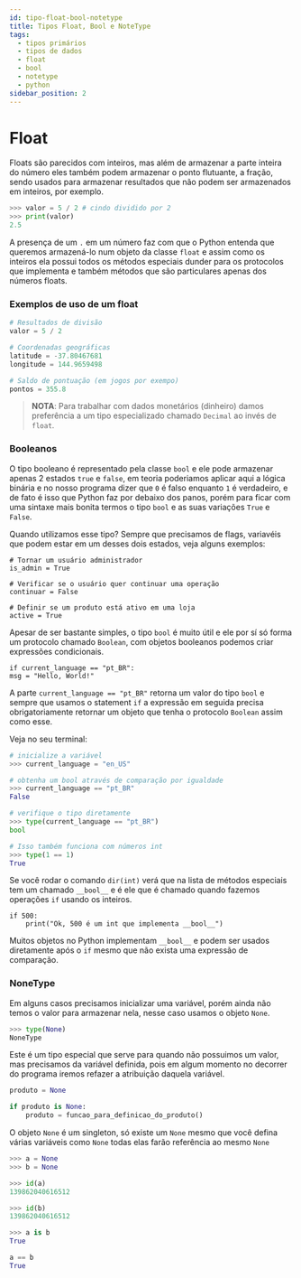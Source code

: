```yaml
---
id: tipo-float-bool-notetype
title: Tipos Float, Bool e NoteType
tags:
  - tipos primários
  - tipos de dados
  - float
  - bool
  - notetype
  - python
sidebar_position: 2
---
```


# Float

Floats são parecidos com inteiros, mas além de armazenar a parte inteira do
número eles também podem armazenar o ponto flutuante, a fração, sendo usados
para armazenar resultados que não podem ser armazenados em inteiros, por
exemplo.

```python
>>> valor = 5 / 2 # cindo dividido por 2
>>> print(valor)
2.5
```

A presença de um `.` em um número faz com que o Python entenda que queremos
armazená-lo num objeto da classe `float` e assim como os inteiros ela possui
todos os métodos especiais dunder para os protocolos que implementa e também
métodos que são particulares apenas dos números floats.

### Exemplos de uso de um float

```python
# Resultados de divisão
valor = 5 / 2

# Coordenadas geográficas
latitude = -37.80467681
longitude = 144.9659498

# Saldo de pontuação (em jogos por exempo)
pontos = 355.8
```

> **NOTA**: Para trabalhar com dados monetários (dinheiro) damos preferência
> a um tipo especializado chamado `Decimal` ao invés de `float`.

### Booleanos

O tipo booleano é representado pela classe `bool` e ele pode armazenar apenas 2
estados `true` e `false`, em teoria poderiamos aplicar aqui a lógica binária
e no nosso programa dizer que `0` é falso enquanto `1` é verdadeiro, e de fato
é isso que Python faz por debaixo dos panos, porém para ficar com uma sintaxe
mais bonita termos o tipo `bool` e as suas variações `True` e `False`.

Quando utilizamos esse tipo? Sempre que precisamos de flags, variavéis que
podem estar em um desses dois estados, veja alguns exemplos:

```
# Tornar um usuário administrador
is_admin = True

# Verificar se o usuário quer continuar uma operação
continuar = False

# Definir se um produto está ativo em uma loja
active = True
```

Apesar de ser bastante simples, o tipo `bool` é muito útil e ele por sí só
forma um protocolo chamado `Boolean`, com objetos booleanos podemos criar
expressões condicionais.

```
if current_language == "pt_BR":
msg = "Hello, World!"
```

A parte `current_language == "pt_BR"` retorna um valor do tipo `bool` e sempre
que usamos o statement `if` a expressão em seguida precisa obrigatoriamente
retornar um objeto que tenha o protocolo `Boolean` assim como esse.

Veja no seu terminal:

```python
# inicialize a variável
>>> current_language = "en_US"

# obtenha um bool através de comparação por igualdade
>>> current_language == "pt_BR"
False

# verifique o tipo diretamente
>>> type(current_language == "pt_BR")
bool

# Isso também funciona com números int
>>> type(1 == 1)
True
```

Se você rodar o comando `dir(int)` verá que na lista de métodos especiais
tem um chamado `__bool__` e é ele que é chamado quando fazemos operações `if`
usando os inteiros.

```
if 500:
    print("Ok, 500 é um int que implementa __bool__")
```

Muitos objetos no Python implementam `__bool__` e podem ser usados diretamente
após o `if` mesmo que não exista uma expressão de comparação.

### NoneType

Em alguns casos precisamos inicializar uma variável, porém ainda não temos o
valor para armazenar nela, nesse caso usamos o objeto `None`.

```python
>>> type(None)
NoneType
```

Este é um tipo especial que serve para quando não possuimos um valor, mas
precisamos da variável definida, pois em algum momento no decorrer do
programa iremos refazer a atribuição daquela variável.

```python
produto = None

if produto is None:
    produto = funcao_para_definicao_do_produto()
```
O objeto `None` é um singleton, só existe um `None` mesmo que você defina 
várias variáveis como `None` todas elas farão referência ao mesmo `None`

```python
>>> a = None
>>> b = None

>>> id(a)
139862040616512

>>> id(b)
139862040616512

>>> a is b
True

a == b
True
```


